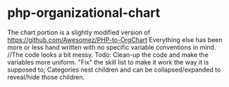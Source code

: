 # php-organizational-chart
The chart portion is a slightly modified version of https://github.com/Awesomez/PHP-to-OrgChart
Everything else has been more or less hand written with no specific variable conventions in mind. //The code looks a bit messy.
Todo: 
Clean-up the code and make the variables more uniform.
"Fix" the skill list to make it work the way it is supposed to; Categories nest children and can be collapsed/expanded to reveal/hide those children.
